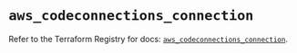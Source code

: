 # `aws_codeconnections_connection`

Refer to the Terraform Registry for docs: [`aws_codeconnections_connection`](https://registry.terraform.io/providers/hashicorp/aws/6.5.0/docs/resources/codeconnections_connection).
